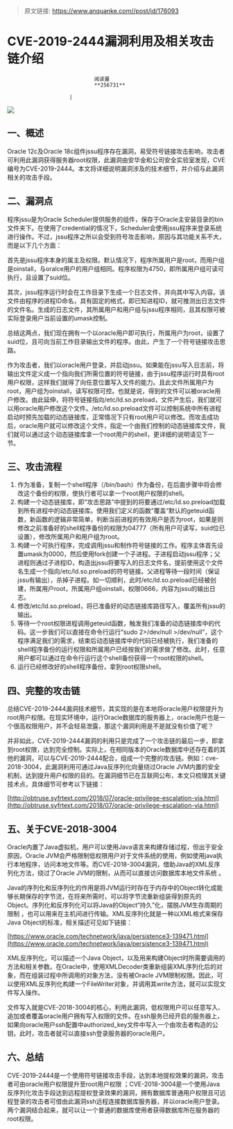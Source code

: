 > 原文链接: https://www.anquanke.com//post/id/176093 


# CVE-2019-2444漏洞利用及相关攻击链介绍


                                阅读量   
                                **256731**
                            
                        |
                        
                                                                                    



[![](https://p2.ssl.qhimg.com/t018c859a501b8ba470.jpg)](https://p2.ssl.qhimg.com/t018c859a501b8ba470.jpg)



## 一、概述

Oracle 12c及Oracle 18c组件jssu程序存在漏洞，易受符号链接攻击影响，攻击者可利用此漏洞获得服务器root权限，此漏洞由安华金和公司安全实验室发现，CVE编号为CVE-2019-2444。本文将详细说明漏洞涉及的技术细节，并介绍与此漏洞相关的攻击手段。



## 二、漏洞点

程序jssu是为Oracle Scheduler提供服务的组件，保存于Oracle主安装目录的bin文件夹下。在使用了credential的情况下，Scheduler会使用jssu程序来登录系统进行操作。不过，jssu程序之所以会受到符号攻击影响，原因与其功能关系不大，而是以下几个方面：

首先是jssu程序本身的属主及权限。默认情况下，程序所属用户是root，而用户组是oinstall，与oralce用户的用户组相同。程序权限为4750，即所属用户组可读可执行，且设置了suid位。

其次，jssu程序运行时会在工作目录下生成一个日志文件，并向其中写入内容。该文件由程序的进程ID命名，具有固定的格式，即已知进程ID，就可推测出日志文件的文件名。生成的日志文件，其所属用户和用户组与jssu程序相同，且其权限可被实际登录用户当前设置的umask控制。

总结这两点，我们现在拥有一个以oracle用户即可执行，所属用户为root，设置了suid位，且可向当前工作目录输出文件的程序。由此，产生了一个符号链接攻击思路。

作为攻击者，我们以oracle用户登录，并启动jssu。如果能在jssu写入日志前，将输出文件定义成一个指向我们所需位置的符号链接，由于jssu程序运行时具有root用户权限，这样我们就得了向任意位置写入文件的能力。且此文件所属用户为root，用户组为oinstall，读写权限可控。也就是说，得到的文件可以被oracle用户修改。由此延伸，将符号链接指向/etc/ld.so.preload，文件产生后，我们就可以用oracle用户修改这个文件。/etc/ld.so.preload文件可以控制系统中所有进程启动时预先加载的动态链接库，正常情况下只有root用户可以修改。而攻击成功后，oracle用户就可以修改这个文件，指定一个由我们控制的动态链接库文件，我们就可以通过这个动态链接库拿一个root用户的shell，更详细的说明请见下一节。



## 三、攻击流程
1. 作为准备，复制一个shell程序（/bin/bash）作为备份，在后面步骤中将会修改这个备份的权限，使执行者可以拿一个root用户权限的shell。
1. 构建一个动态链接库，即“攻击思路”中提到的将要通过/etc/ld.so.preload加载到所有进程中的动态链接库。使用我们定义的函数”覆盖“默认的geteuid函数，新函数的逻辑非常简单，判断当前进程的有效用户是否为root，如果是则修改之前准备好的shell程序备份的权限为04777（所有用户可读写，suid位已设置），修改所属用户和用户组为root。
1. 构建一个可执行程序，完成调用jssu和制作符号链接的工作。程序主体首先设置umask为0000，然后使用fork创建一个子进程。子进程启动jssu程序；父进程则通过子进程ID，构造出jssu将要写入的日志文件名，提前使用这个文件名生成一个指向/etc/ld.so.preload的符号链接。父进程等待一段时间（保证jssu有输出），杀掉子进程。如一切顺利，此时/etc/ld.so.preload已经被创建，所属用户root，所属用户组oinstall，权限0666，内容为jssu的输出日志。
1. 修改/etc/ld.so.preload，将已准备好的动态链接库路径写入，覆盖所有jssu的输出。
1. 等待一个root权限进程调用geteuid函数，触发我们准备的动态链接库中的代码。这一步我们可以直接在命令行运行“sudo 2&gt;/dev/null &gt;/dev/null”，这个程序满足我们的需求，结束后动态链接库中的代码已经被执行，我们准备的shell程序备份的运行权限和所属用户已经按我们的需求做了修改。此时，任意用户都可以通过在命令行运行这个shell备份获得一个root权限的shell。
1. 运行已经修改好的shell程序备份，拿到root权限shell。


## 四、完整的攻击链

总结CVE-2019-2444漏洞技术细节，其实现的是在本地将oracle用户权限提升为root用户权限。在现实环境中，运行Oracle数据库的服务器上，oracle用户也是一个很高权限用户，并不会轻易泄露，那这个漏洞利用是不是就没有价值了呢？

并非如此，CVE-2019-2444漏洞的利用只是完成了一个攻击链的最后一步，即拿到root权限，达到完全控制。实际上，在相同版本的Oracle数据库中还存在着的其他的漏洞，可以与CVE-2019-2444配合，组成一个完整的攻击链。例如：cve-2018-3004，此漏洞利用可通过Java反序列化向量绕过Oracle JVM内置的安全机制，达到提升用户权限的目的。在漏洞细节已在互联网公布，本文只梳理其关键技术点，具体细节可参考以下链接：

[http://obtruse.syfrtext.com/2018/07/oracle-privilege-escalation-via.html](http://obtruse.syfrtext.com/2018/07/oracle-privilege-escalation-via.html)



## 五、关于CVE-2018-3004

Oracle内置了Java虚拟机，用户可以使用Java语言来构建存储过程，但出于安全原因，Oracle JVM会严格限制低权限用户对于文件系统的使用，例如使用java执行本地程序，访问本地文件等。而CVE-2018-3004漏洞，借助Java的XML反序列化方法，绕过了Oracle JVM的限制，从而可以直接访问数据库本地文件系统 。

Java的序列化和反序列化的作用是将JVM运行时存在于内存中的Object转化成能够长期保存的字节流，在将来所需时，可以将字节流重新组装得到原先的Object。序列化和反序列化可以将Java的Object“持久”化，摆脱JVM生存周期的限制 ，也可以用来在主机间进行传输。XML反序列化就是一种以XML格式来保存Java Object的标准，相关描述可见如下链接：

[https://www.oracle.com/technetwork/java/persistence3-139471.html](https://www.oracle.com/technetwork/java/persistence3-139471.html)

XML反序列化，可以描述一个Java Object，以及用来构建Object时所需要调用的方法和相关参数。在Oracle中，使用XMLDecoder类重新组装XML序列化后的对象，而在组装过程中所调用的对象方法，没有被Oracle JVM限制权限。因此，可以使用XML反序列化构建一个FileWriter对象，并调用其write方法，就可以实现文件写入操作。

文件写入就是CVE-2018-3004的核心，利用此漏洞，低权限用户可以任意写入、追加或者覆盖oracle用户拥有写入权限的文件。在ssh服务已经开启的服务器上，如果向oracle用户ssh配置中authorized_key文件中写入一个由攻击者构造的公钥，此时，攻击者就可以直接ssh登录服务器的oracle用户。



## 六、总结

CVE-2019-2444是一个使用符号链接攻击手段，达到本地提权效果的漏洞，攻击者可由oracle用户权限提升至root用户权限 ；CVE-2018-3004是一个使用Java反序列化攻击手段达到远程提权登录效果的漏洞，拥有数据库普通用户权限且可远程登录的攻击者可借由此漏洞ssh远程连接数据库服务器，并以oracle用户登录。两个漏洞结合起来，就可以让一个普通的数据库使用者获得数据库所在服务器的root权限。
